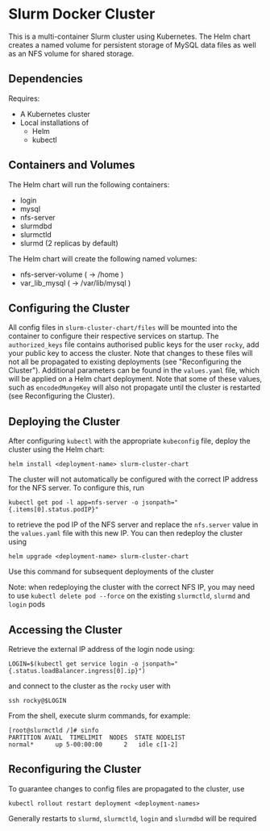 # Slurm Docker Cluster

This is a multi-container Slurm cluster using Kubernetes.  The Helm chart
creates a named volume for persistent storage of MySQL data files as well as
an NFS volume for shared storage.

## Dependencies

Requires:

* A Kubernetes cluster
* Local installations of
  * Helm
  * kubectl

## Containers and Volumes

The Helm chart will run the following containers:

* login
* mysql
* nfs-server
* slurmdbd
* slurmctld
* slurmd (2 replicas by default)

The Helm chart will create the following named volumes:

* nfs-server-volume ( -> /home          )
* var_lib_mysql     ( -> /var/lib/mysql )

## Configuring the Cluster

All config files in `slurm-cluster-chart/files` will be mounted into the container to configure their respective services on startup. The `authorized_keys` file contains authorised public keys for the user `rocky`, add your public key to access the cluster. Note that changes to these files will not all be propagated to existing deployments (see "Reconfiguring the Cluster").
Additional parameters can be found in the `values.yaml` file, which will be applied on a Helm chart deployment. Note that some of these values, such as `encodedMungeKey` will also not propagate until the cluster is restarted (see Reconfiguring the Cluster).

## Deploying the Cluster

After configuring `kubectl` with the appropriate `kubeconfig` file, deploy the cluster using the Helm chart:
```console
helm install <deployment-name> slurm-cluster-chart
```

The cluster will not automatically be configured with the correct IP address for the NFS server. To configure this, run
```console
kubectl get pod -l app=nfs-server -o jsonpath="{.items[0].status.podIP}"
```
to retrieve the pod IP of the NFS server and replace the `nfs.server` value in the `values.yaml` file with this new IP. You can then redeploy the cluster using
```console
helm upgrade <deployment-name> slurm-cluster-chart
```
Use this command for subsequent deployments of the cluster

Note: when redeploying the cluster with the correct NFS IP, you may need to use `kubectl delete pod --force` on the existing `slurmctld`, `slurmd` and `login` pods

## Accessing the Cluster

Retrieve the external IP address of the login node using:
```console
LOGIN=$(kubectl get service login -o jsonpath="{.status.loadBalancer.ingress[0].ip}")
```
and connect to the cluster as the `rocky` user with
```console
ssh rocky@$LOGIN
```

From the shell, execute slurm commands, for example:

```console
[root@slurmctld /]# sinfo
PARTITION AVAIL  TIMELIMIT  NODES  STATE NODELIST
normal*      up 5-00:00:00      2   idle c[1-2]
```

## Reconfiguring the Cluster

To guarantee changes to config files are propagated to the cluster, use
```console
kubectl rollout restart deployment <deployment-names>
```
Generally restarts to `slurmd`, `slurmctld`, `login` and `slurmdbd` will be required